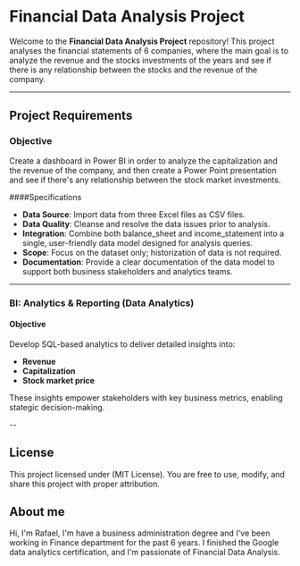 # Financial Data Analysis Project

Welcome to the **Financial Data Analysis Project** repository!
This project analyses the financial statements of 6 companies, where the main goal is to analyze the revenue and the stocks investments of the years and see if there is any relationship between the stocks and the revenue of the company.

---

## Project Requirements

### Objective
Create a dashboard in Power BI in order to analyze the capitalization and the revenue of the company, and then create a Power Point presentation and see if there's any relationship between the stock market investments.

####Specifications
- **Data Source**: Import data from three Excel files as CSV files.
- **Data Quality**: Cleanse and resolve the data issues prior to analysis.
- **Integration**: Combine both balance_sheet and income_statement into a single, user-friendly data model designed for analysis queries.
- **Scope**: Focus on the dataset only; historization of data is not required.
- **Documentation**: Provide a clear documentation of the data model to support both business stakeholders and analytics teams.

---

### BI: Analytics & Reporting (Data Analytics)

#### Objective
Develop SQL-based analytics to deliver detailed insights into:
- **Revenue**
- **Capitalization**
- **Stock market price**

These insights empower stakeholders with key business metrics, enabling stategic decision-making.

--

## License

This project licensed under (MIT License). You are free to use, modify, and share this project with proper attribution.

## About me

Hi, I'm Rafael, I'm have a business administration degree and I've been working in Finance department for the past 6 years. I finished the Google data analytics certification, and I'm passionate of Financial Data Analysis.
